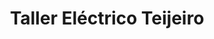 ---
title: "Taller Eléctrico Teijeiro"
url: /a-feira-do-monte/taller-electrico-teijeiro/
shop: Autowerkstatt
---